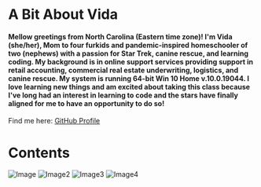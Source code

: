# A Bit About Vida
#### Mellow greetings from North Carolina (Eastern time zone)! I'm Vida (she/her), Mom to four furkids and pandemic-inspired homeschooler of two (nephews) with a passion for Star Trek, canine rescue, and learning coding. My background is in online support services providing support in retail accounting, commercial real estate underwriting, logistics, and canine rescue. My system is running 64-bit Win 10 Home v.10.0.19044. I love learning new things and am excited about taking this class because I've long had an interest in learning to code and the stars have finally aligned for me to have an opportunity to do so! 

Find me here: [GitHub Profile](https://github.com/Vida-1)

# Contents
![Image](https://hosting.photobucket.com/images/rr18/Vida_P/Read01Image(1).jpg?width=285&height=175&crop=fill) ![Image2](https://hosting.photobucket.com/images/rr18/Vida_P/Read02Image.png?width=285&height=175&crop=fill)  ![Image3](https://hosting.photobucket.com/images/rr18/Vida_P/Read03Image.jpg?width=285&height=175&crop=fill)  ![Image4](https://hosting.photobucket.com/images/rr18/Vida_P/Read04Image.jpg?width=285&height=175&crop=fill)
